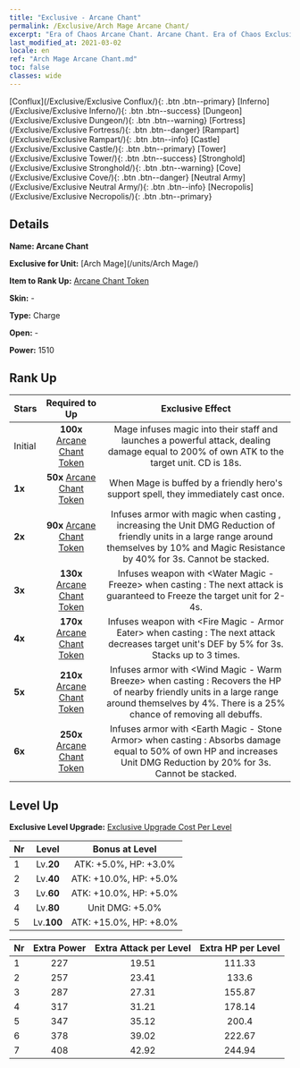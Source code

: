 ```yaml
---
title: "Exclusive - Arcane Chant"
permalink: /Exclusive/Arch Mage Arcane Chant/
excerpt: "Era of Chaos Arcane Chant. Arcane Chant. Era of Chaos Exclusive Arcane Chant. Arch Mage Exclusive."
last_modified_at: 2021-03-02
locale: en
ref: "Arch Mage Arcane Chant.md"
toc: false
classes: wide
---
```

 [Conflux](/Exclusive/Exclusive Conflux/){: .btn .btn--primary} [Inferno](/Exclusive/Exclusive Inferno/){: .btn .btn--success} [Dungeon](/Exclusive/Exclusive Dungeon/){: .btn .btn--warning} [Fortress](/Exclusive/Exclusive Fortress/){: .btn .btn--danger} [Rampart](/Exclusive/Exclusive Rampart/){: .btn .btn--info} [Castle](/Exclusive/Exclusive Castle/){: .btn .btn--primary} [Tower](/Exclusive/Exclusive Tower/){: .btn .btn--success} [Stronghold](/Exclusive/Exclusive Stronghold/){: .btn .btn--warning} [Cove](/Exclusive/Exclusive Cove/){: .btn .btn--danger} [Neutral Army](/Exclusive/Exclusive Neutral Army/){: .btn .btn--info} [Necropolis](/Exclusive/Exclusive Necropolis/){: .btn .btn--primary} 

## Details
 **Name: Arcane Chant** 

 **Exclusive for Unit:** [Arch Mage](/units/Arch Mage/) 

 **Item to Rank Up:** [Arcane Chant Token](/Items/con_124/)

 **Skin:** -

 **Type:** Charge

 **Open:** -

 **Power:** 1510

## Rank Up

  |     Stars    |  Required to Up | Exclusive Effect |
  |:-------------|:---------------:|:---------------:|
  |  Initial  | **100x** [Arcane Chant Token](/Items/con_124/) | <Infuse Magic> Mage infuses magic into their staff and launches a powerful attack, dealing damage equal to 200% of own ATK to the target unit. CD is 18s. |
  | **1x** <i class="fas fa-star"/> | **50x** [Arcane Chant Token](/Items/con_124/) | <Magic Awakening> When Mage is buffed by a friendly hero's support spell, they immediately cast <Infuse Magic> once. |
  | **2x** <i class="fas fa-star"/> | **90x** [Arcane Chant Token](/Items/con_124/) | Infuses armor with magic when casting <Infuse Magic>, increasing the Unit DMG Reduction of friendly units in a large range around themselves by 10% and Magic Resistance by 40% for 3s. Cannot be stacked. |
  | **3x** <i class="fas fa-star"/> | **130x** [Arcane Chant Token](/Items/con_124/) | Infuses weapon with <Water Magic - Freeze> when casting <Infuse Magic>: The next attack is guaranteed to Freeze the target unit for 2-4s. |
  | **4x** <i class="fas fa-star"/> | **170x** [Arcane Chant Token](/Items/con_124/) | Infuses weapon with <Fire Magic - Armor Eater> when casting <Infuse Magic>: The next attack decreases target unit's DEF by 5% for 3s. Stacks up to 3 times. |
  | **5x** <i class="fas fa-star"/> | **210x** [Arcane Chant Token](/Items/con_124/) | Infuses armor with <Wind Magic - Warm Breeze> when casting <Infuse Magic>: Recovers the HP of nearby friendly units in a large range around themselves by 4%. There is a 25% chance of removing all debuffs. |
  | **6x** <i class="fas fa-star"/> | **250x** [Arcane Chant Token](/Items/con_124/) | Infuses armor with <Earth Magic - Stone Armor> when casting <Infuse Magic>: Absorbs damage equal to 50% of own HP and increases Unit DMG Reduction by 20% for 3s. Cannot be stacked. |


## Level Up
 **Exclusive Level Upgrade:** [Exclusive Upgrade Cost Per Level](/Exclusive/ExclusiveUpgradeCostPerLevel/)

  |  Nr  |   Level  | Bonus at Level |
  |:-----|:--------:|:--------------:|
  | 1 | Lv.**20** | ATK: +5.0%, HP: +3.0% |
  | 2 | Lv.**40** | ATK: +10.0%, HP: +5.0% |
  | 3 | Lv.**60** | ATK: +10.0%, HP: +5.0% |
  | 4 | Lv.**80** | Unit DMG: +5.0% |
  | 5 | Lv.**100** | ATK: +15.0%, HP: +8.0% |


  |  Nr  |  Extra Power | Extra Attack per Level | Extra HP per Level |
  |:-----|:--------:|:--------:|:--------:|
  | 1 | 227 | 19.51 | 111.33 |
  | 2 | 257 | 23.41 | 133.6 |
  | 3 | 287 | 27.31 | 155.87 |
  | 4 | 317 | 31.21 | 178.14 |
  | 5 | 347 | 35.12 | 200.4 |
  | 6 | 378 | 39.02 | 222.67 |
  | 7 | 408 | 42.92 | 244.94 |


